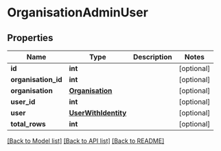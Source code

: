 # OrganisationAdminUser

## Properties
Name | Type | Description | Notes
------------ | ------------- | ------------- | -------------
**id** | **int** |  | [optional] 
**organisation_id** | **int** |  | [optional] 
**organisation** | [**Organisation**](Organisation.md) |  | [optional] 
**user_id** | **int** |  | [optional] 
**user** | [**UserWithIdentity**](UserWithIdentity.md) |  | [optional] 
**total_rows** | **int** |  | [optional] 

[[Back to Model list]](../README.md#documentation-for-models) [[Back to API list]](../README.md#documentation-for-api-endpoints) [[Back to README]](../README.md)

